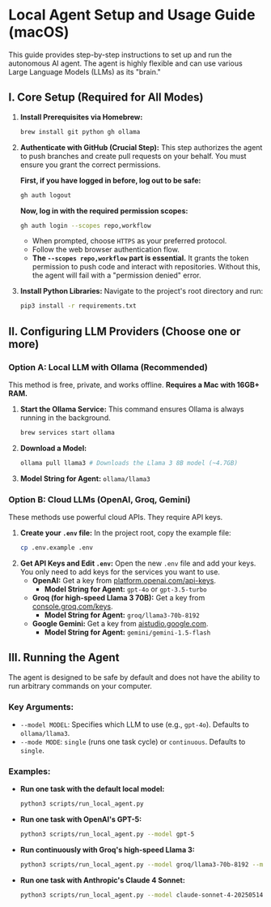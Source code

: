 # Local Agent Setup and Usage Guide (macOS)

This guide provides step-by-step instructions to set up and run the autonomous AI agent. The agent is highly flexible and can use various Large Language Models (LLMs) as its "brain."

## I. Core Setup (Required for All Modes)

1.  **Install Prerequisites via Homebrew:**
    ```bash
    brew install git python gh ollama
    ```

2.  **Authenticate with GitHub (Crucial Step):**
    This step authorizes the agent to push branches and create pull requests on your behalf. You must ensure you grant the correct permissions.

    **First, if you have logged in before, log out to be safe:**
    ```bash
    gh auth logout
    ```

    **Now, log in with the required permission scopes:**
    ```bash
    gh auth login --scopes repo,workflow
    ```
    -   When prompted, choose `HTTPS` as your preferred protocol.
    -   Follow the web browser authentication flow.
    -   **The `--scopes repo,workflow` part is essential.** It grants the token permission to push code and interact with repositories. Without this, the agent will fail with a "permission denied" error.

3.  **Install Python Libraries:**
    Navigate to the project's root directory and run:
    ```bash
    pip3 install -r requirements.txt
    ```

## II. Configuring LLM Providers (Choose one or more)

### Option A: Local LLM with Ollama (Recommended)
This method is free, private, and works offline. **Requires a Mac with 16GB+ RAM.**

1.  **Start the Ollama Service:** This command ensures Ollama is always running in the background.
    ```bash
    brew services start ollama
    ```
2.  **Download a Model:**
    ```bash
    ollama pull llama3 # Downloads the Llama 3 8B model (~4.7GB)
    ```
3.  **Model String for Agent:** `ollama/llama3`

### Option B: Cloud LLMs (OpenAI, Groq, Gemini)
These methods use powerful cloud APIs. They require API keys.

1.  **Create your `.env` file:**
    In the project root, copy the example file:
    ```bash
    cp .env.example .env
    ```
2.  **Get API Keys and Edit `.env`:**
    Open the new `.env` file and add your keys. You only need to add keys for the services you want to use.
    -   **OpenAI:** Get a key from [platform.openai.com/api-keys](https://platform.openai.com/api-keys).
        -   **Model String for Agent:** `gpt-4o` or `gpt-3.5-turbo`
    -   **Groq (for high-speed Llama 3 70B):** Get a key from [console.groq.com/keys](https://console.groq.com/keys).
        -   **Model String for Agent:** `groq/llama3-70b-8192`
    -   **Google Gemini:** Get a key from [aistudio.google.com](https://aistudio.google.com).
        -   **Model String for Agent:** `gemini/gemini-1.5-flash`

## III. Running the Agent

The agent is designed to be safe by default and does not have the ability to run arbitrary commands on your computer.

### Key Arguments:
-   `--model MODEL`: Specifies which LLM to use (e.g., `gpt-4o`). Defaults to `ollama/llama3`.
-   `--mode MODE`: `single` (runs one task cycle) or `continuous`. Defaults to `single`.

### Examples:

-   **Run one task with the default local model:**
    ```bash
    python3 scripts/run_local_agent.py
    ```

-   **Run one task with OpenAI's GPT-5:**
    ```bash
    python3 scripts/run_local_agent.py --model gpt-5
    ```

-   **Run continuously with Groq's high-speed Llama 3:**
    ```bash
    python3 scripts/run_local_agent.py --model groq/llama3-70b-8192 --mode continuous
    ```

-   **Run one task with Anthropic's Claude 4 Sonnet:**
    ```bash
    python3 scripts/run_local_agent.py --model claude-sonnet-4-20250514
    ```